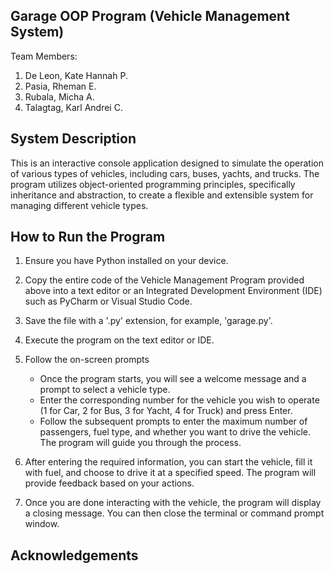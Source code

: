 ## Garage OOP Program (Vehicle Management System)
Team Members:
1. De Leon, Kate Hannah P.
2. Pasia, Rheman E.
3. Rubala, Micha A.
4. Talagtag, Karl Andrei C.

## System Description
This is an interactive console application designed to simulate the operation of various types of vehicles, including cars, buses, yachts, and trucks. The program utilizes object-oriented programming principles, specifically inheritance and abstraction, to create a flexible and extensible system for managing different vehicle types.

## How to Run the Program
1. Ensure you have Python installed on your device.
2. Copy the entire code of the Vehicle Management Program provided above into a text editor or an Integrated Development Environment (IDE) such as PyCharm or Visual Studio Code.
3. Save the file with a '.py' extension, for example, 'garage.py'.
4. Execute the program on the text editor or IDE.
5. Follow the on-screen prompts
   
   * Once the program starts, you will see a welcome message and a prompt to select a vehicle type.
   * Enter the corresponding number for the vehicle you wish to operate (1 for Car, 2 for Bus, 3 for Yacht, 4 for Truck) and press Enter.
   * Follow the subsequent prompts to enter the maximum number of passengers, fuel type, and whether you want to drive the vehicle. The program will guide you through the process.
   
6. After entering the required information, you can start the vehicle, fill it with fuel, and choose to drive it at a specified speed. The program will provide feedback based on your actions.
7. Once you are done interacting with the vehicle, the program will display a closing message. You can then close the terminal or command prompt window.

## Acknowledgements
